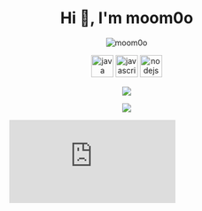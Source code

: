 <h1 align="center">Hi 👋, I'm moom0o</h1>
<p align="center"> <img src="https://komarev.com/ghpvc/?username=moom0o" alt="moom0o" /> </p>

<p align="center"><img src="https://devicons.github.io/devicon/devicon.git/icons/java/java-original-wordmark.svg" alt="java" width="40" height="40"/> 
  <img src="https://devicons.github.io/devicon/devicon.git/icons/javascript/javascript-original.svg" alt="javascript" width="40" height="40"/> 
  <img src="https://devicons.github.io/devicon/devicon.git/icons/nodejs/nodejs-original-wordmark.svg" alt="nodejs" width="40" height="40"/></p>

<p align="center"><img align="center" src="https://github-readme-stats.vercel.app/api/top-langs/?username=moom0o&layout=compact&theme=dark"></p>
                         
<p align="center"><img align="center" src="https://github-readme-stats.vercel.app/api?username=moom0o&show_icons=true&theme=dark"></p>

<figure><embed src="https://wakatime.com/share/@45e58dd6-2999-40ed-92a0-25d5007f3943/23ca8248-f60d-435d-a0e2-a74a4cd2bd7c.svg"></embed></figure>
